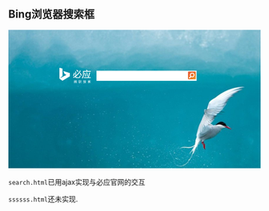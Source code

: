 <h2>Bing浏览器搜索框</h2>

![Image text](assert/readme.PNG)

<p><code>search.html</code>已用ajax实现与必应官网的交互</p>
<p><code>ssssss.html</code>还未实现.</p>

